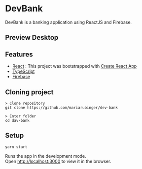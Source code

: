 # DevBank

DevBank is a banking application using ReactJS and Firebase.

## Preview Desktop


## Features

 - [React](https://pt-br.reactjs.org/) : This project was bootstrapped with [Create React App](https://github.com/facebook/create-react-app)
 - [TypeScript](https://www.typescriptlang.org/)
 - [Firebase](https://firebase.google.com/)

## Cloning project

```
> Clone repository
git clone https://github.com/mariarubinger/dev-bank

> Enter folder
cd dav-bank
```

## Setup

 `yarn start`

Runs the app in the development mode.\
Open [http://localhost:3000](http://localhost:3000) to view it in the browser.
